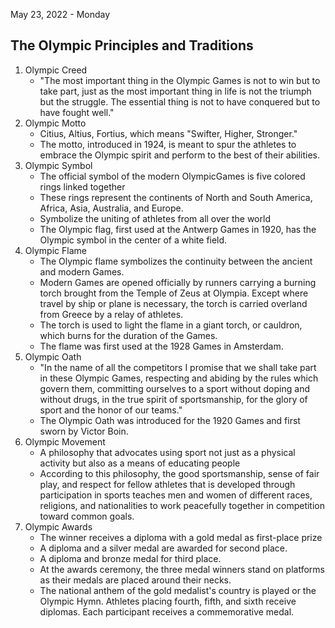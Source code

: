 May 23, 2022 - Monday
## The Olympic Principles and Traditions
1. Olympic Creed
	- "The most important thing in the Olympic Games is not to win but to take part, just as the most important thing in life is not the triumph but the struggle. The essential thing is not to have conquered but to have fought well."
2. Olympic Motto
	- Citius, Altius, Fortius, which means "Swifter, Higher, Stronger."
	- The motto, introduced in 1924, is meant to spur the athletes to embrace the Olympic spirit and perform to the best of their abilities.
3. Olympic Symbol
	- The official symbol of the modern OlympicGames is five colored rings linked together
	- These rings represent the continents of North and South America, Africa, Asia, Australia, and Europe.
	- Symbolize the uniting of athletes from all over the world
	- The Olympic flag, first used at the Antwerp Games in 1920, has the Olympic symbol in the center of a white field.
4. Olympic Flame
	- The Olympic flame symbolizes the continuity between the ancient and modern Games.
	- Modern Games are opened officially by runners carrying a burning torch brought from the Temple of Zeus at Olympia. Except where travel by ship or plane is necessary, the torch is carried overland from Greece by a relay of athletes.
	- The torch is used to light the flame in a giant torch, or cauldron, which burns for the duration of the Games.
	- The flame was first used at the 1928 Games in Amsterdam.
5. Olympic Oath
	- "In the name of all the competitors I promise that we shall take part in these Olympic Games, respecting and abiding by the rules which govern them, committing ourselves to a sport without doping and without drugs, in the true spirit of sportsmanship, for the glory of sport and the honor of our teams."
	- The Olympic Oath was introduced for the 1920 Games and first sworn by Victor Boin.
6. Olympic Movement
	- A philosophy that advocates using sport not just as a physical activity but also as a means of educating people
	- According to this philosophy, the good sportsmanship, sense of fair play, and respect for fellow athletes that is developed through participation in sports teaches men and women of different races, religions, and nationalities to work peacefully together in competition toward common goals.
7. Olympic Awards
	- The winner receives a diploma with a gold medal as first-place prize
	- A diploma and a silver medal are awarded for second place.
	-  A diploma and bronze medal for third place.
	- At the awards ceremony, the three medal winners stand on platforms as their medals are placed around their necks.
	- The national anthem of the gold medalist's country is played or the Olympic Hymn. Athletes placing fourth, fifth, and sixth receive diplomas. Each participant receives a commemorative medal.